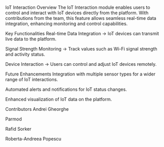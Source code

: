 IoT Interaction
Overview
The IoT Interaction module enables users to control and interact with IoT devices directly from the platform. With contributions from the team, this feature allows seamless real-time data integration, enhancing monitoring and control capabilities.

Key Functionalities
Real-time Data Integration → IoT devices can transmit live data to the platform.

Signal Strength Monitoring → Track values such as Wi-Fi signal strength and activity status.

Device Interaction → Users can control and adjust IoT devices remotely.

Future Enhancements
Integration with multiple sensor types for a wider range of IoT interactions.

Automated alerts and notifications for IoT status changes.

Enhanced visualization of IoT data on the platform.

Contributors
Andrei Gheorghe

Parmod

Rafid Sorker

Roberta-Andreea Popescu